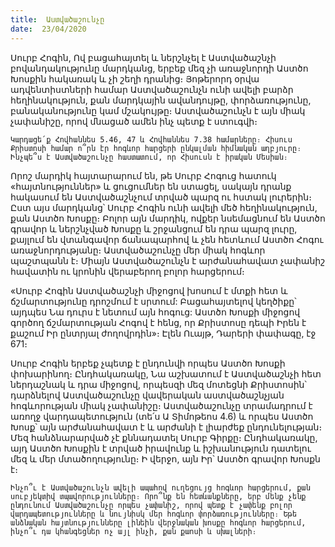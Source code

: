 ```yaml
---
title:  Աստվածաշունչը
date:  23/04/2020
---
```


Սուրբ Հոգին, Ով բացահայտել և ներշնչել է Աստվածաշնչի բովանդակությունը մարդկանց, երբեք մեզ չի առաջնորդի Աստծո Խոսքին հակառակ և չի շեղի դրանից։ Յոթերորդ օրվա ադվենտիստների համար Աստվածաշունչն ունի ավելի բարձր հեղինակություն, քան մարդկային ավանդույթը, փորձառությունը, բանականությունը կամ մշակույթը։ Աստվածաշունչն է այն միակ չափանիշը, որով մնացած ամեն ինչ պետք է ստուգվի։

`Կարդացե՛ք Հովհաննես 5.46, 47 և Հովհաննես 7.38 համարները։ Հիսուս Քրիստոսի համար ո՞րն էր հոգևոր հարցերի ընկալման հիմնական աղբյուրը։ Ինչպե՞ս է Աստվածաշունչը հաստատում, որ Հիսուսն է իրական Մեսիան։`

Որոշ մարդիկ հայտարարում են, թե Սուրբ Հոգուց հատուկ «հայտնություններ» և ցուցումներ են ստացել, սակայն դրանք հակասում են Աստվածաշնչում տրված պարզ ու հստակ լուրերին։ Ըստ այս մարդկանց՝ Սուրբ Հոգին ունի ավելի մեծ հեղինակություն, քան Աստծո Խոսքը։ Բոլոր այն մարդիկ, ովքեր նսեմացնում են Աստծո գրավոր և ներշնչված Խոսքը և շրջանցում են դրա պարզ լուրը, քայլում են վտանգավոր ճանապարհով և չեն հետևում Աստծո Հոգու առաջնորդությանը։ Աստվածաշունչը մեր միակ հոգևոր պաշտպանն է։ Միայն Աստվածաշունչն է արժանահավատ չափանիշ հավատին ու կրոնին վերաբերող բոլոր հարցերում։

«Սուրբ Հոգին Աստվածաշնչի միջոցով խոսում է մտքի հետ և ճշմարտությունը դրոշմում է սրտում: Բացահայտելով կեղծիքը՝ այդպես Նա դուրս է նետում այն հոգուց: Աստծո Խոսքի միջոցով գործող ճշմարտության Հոգով է հենց, որ Քրիստոսը դեպի Իրեն է քաշում Իր ընտրյալ ժողովրդին»։ Էլեն Ուայթ, Դարերի փափագը, էջ 671։

Սուրբ Հոգին երբեք չպետք է ընդունվի որպես Աստծո Խոսքի փոխարինող։ Ընդհակառակը, Նա աշխատում է Աստվածաշնչի հետ ներդաշնակ և դրա միջոցով, որպեսզի մեզ մոտեցնի Քրիստոսին՝ դարձնելով Աստվածաշունչը վավերական աստվածաշնչյան հոգևորության միակ չափանիշը։ Աստվածաշունչը տրամադրում է առողջ վարդապետություն (տե՛ս Ա Տիմոթեոս 4.6) և որպես Աստծո Խոսք՝ այն արժանահավատ է և արժանի է լիարժեք ընդունելության։ Մեզ հանձնարարված չէ քննադատել Սուրբ Գիրքը։ Ընդհակառակը, այդ Աստծո Խոսքին է տրված իրավունք և իշխանություն դատելու մեզ և մեր մտածողությունը։ Ի վերջո, այն Իր՝ Աստծո գրավոր Խոսքն է։

`Ինչո՞ւ է Աստվածաշունչն ավելի ապահով ուղեցույց հոգևոր հարցերում, քան սուբյեկտիվ տպավորությունները։ Որո՞նք են հետևանքները, երբ մենք չենք ընդունում Աստվածաշունչը որպես չափանիշ, որով պետք է չափենք բոլոր վարդապետությունները և նույնիսկ մեր հոգևոր փորձառությունները։ Եթե անձնական հայտնությունները լինեին վերջնական խոսքը հոգևոր հարցերում, ինչո՞ւ դա կհանգեցներ ոչ այլ ինչի, քան քաոսի և սխալների։`